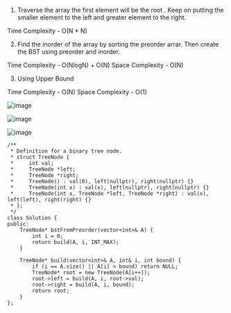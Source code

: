 1. Traverse the array the first element will be the root . Keep on putting the smaller element to the left and greater element to the right.

Time Complexity - O(N * N)

2. Find the inorder of the array by sorting the preorder arrar. Then create the BST using preorder and inorder.

Time Complexity - O(NlogN) + O(N)
Space Complexity - O(N)


3. Using Upper Bound

Time Complexity - O(N)
Space Complexity - O(1)

![image](https://user-images.githubusercontent.com/53824950/160255587-4ea858ec-55b4-41ba-b6a0-094f98069352.png)


![image](https://user-images.githubusercontent.com/53824950/160255594-4caf4c39-2ec3-4f72-b91d-b279102779ce.png)


![image](https://user-images.githubusercontent.com/53824950/160255609-4ee5d305-b56d-4dd8-b988-30c90c16e244.png)

```
/**
 * Definition for a binary tree node.
 * struct TreeNode {
 *     int val;
 *     TreeNode *left;
 *     TreeNode *right;
 *     TreeNode() : val(0), left(nullptr), right(nullptr) {}
 *     TreeNode(int x) : val(x), left(nullptr), right(nullptr) {}
 *     TreeNode(int x, TreeNode *left, TreeNode *right) : val(x), left(left), right(right) {}
 * };
 */
class Solution {
public:
    TreeNode* bstFromPreorder(vector<int>& A) {
        int i = 0;
        return build(A, i, INT_MAX);
    }

    TreeNode* build(vector<int>& A, int& i, int bound) {
        if (i == A.size() || A[i] > bound) return NULL;
        TreeNode* root = new TreeNode(A[i++]);
        root->left = build(A, i, root->val);
        root->right = build(A, i, bound);
        return root;
    }
};
```
